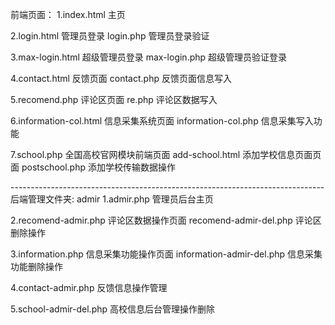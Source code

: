 前端页面：
1.index.html 主页

2.login.html 管理员登录    login.php 管理员登录验证

3.max-login.html 超级管理员登录   max-login.php 超级管理员验证登录

4.contact.html 反馈页面    contact.php  反馈页面信息写入

5.recomend.php 评论区页面    re.php  评论区数据写入    

6.information-col.html 信息采集系统页面   information-col.php 信息采集写入功能

7.school.php   全国高校官网模块前端页面  add-school.html 添加学校信息页面页面 
postschool.php   添加学校传输数据操作

------------------------------------------------------------------------------后端管理文件夹: admir
1.admir.php     管理员后台主页

2.recomend-admir.php  评论区数据操作页面  recomend-admir-del.php 评论区删除操作

3.information.php   信息采集功能操作页面   information-admir-del.php   信息采集功能删除操作

4.contact-admir.php 反馈信息操作管理

5.school-admir-del.php 高校信息后台管理操作删除